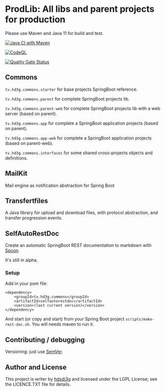 # ProdLib: All libs and parent projects for production

Please use Maven and Java 11 for build and test.

[![Java CI with Maven](https://github.com/hdsdi3g/prodlib/actions/workflows/maven-package.yml/badge.svg)](https://github.com/hdsdi3g/prodlib/actions/workflows/maven-package.yml)

[![CodeQL](https://github.com/hdsdi3g/prodlib/actions/workflows/codeql-analysis.yml/badge.svg)](https://github.com/hdsdi3g/prodlib/actions/workflows/codeql-analysis.yml)

[![Quality Gate Status](https://sonarcloud.io/api/project_badges/measure?project=hdsdi3g_prodlib&metric=alert_status)](https://sonarcloud.io/dashboard?id=hdsdi3g_prodlib)

## Commons

`tv.hd3g.commons.starter` for base projects SpringBoot reference.

`tv.hd3g.commons.parent` for complete SpringBoot projects lib.

`tv.hd3g.commons.parent-web` for complete SpringBoot projects lib with a web server (based on parent).

`tv.hd3g.commons.app` for complete a SpringBoot application projects (based on parent).

`tv.hd3g.commons.app-web` for complete a SpringBoot application projects (based on parent-web).

`tv.hd3g.commons.interfaces` for some shared cross-projects objects and definitions.

## MailKit

Mail engine as notification abstraction for Spring Boot

## Transfertfiles

A Java library for upload and download files, with protocol abstraction, and transfer progression events.

## SelfAutoRestDoc

Create an automatic SpringBoot REST documentation to markdown with [Spoon](http://spoon.gforge.inria.fr/).

It's still in alpha.

### Setup

Add in your pom file:

```
<dependency>
    <groupId>tv.hd3g.commons</groupId>
    <artifactId>selfautorestdoc</artifactId>
    <version>(last current version)</version>
</dependency>
```

And start (or copy and start) from your Spring Boot project `scripts/make-rest-doc.sh`. You will needs maven to run it.

## Contributing / debugging

Versioning: just use [SemVer](https://semver.org/).

## Author and License

This project is writer by [hdsdi3g](https://github.com/hdsdi3g) and licensed under the LGPL License; see the LICENCE.TXT file for details.
